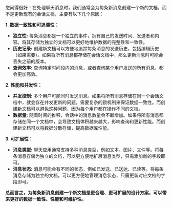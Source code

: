 您问得很好！在处理聊天消息时，我们通常会为每条新消息创建一个新的文档，而不是更新现有的会话文档，主要有以下几个原因：

**1. 数据一致性和可追溯性：**

*   **独立性:** 每条消息都是一个独立的事件，拥有自己的发送时间、发送者和内容。将其存储为独立的文档可以更好地维护数据的完整性和一致性。
*   **历史记录:**  创建新文档可以方便地追踪每条消息的发送历史，包括编辑历史（如果需要）。如果将所有消息都存储在会话文档中，那么更新消息时可能会丢失之前的版本。
*   **查询效率:**  查询特定时间段内的消息，或者查询某个用户发送的所有消息，都会更加高效。

**2. 性能和并发性：**

*   **并发控制:**  多个用户可能同时发送消息。如果将所有消息存储在同一个会话文档中，就会存在并发更新的问题，需要复杂的锁机制来保证数据一致性。而创建新文档可以避免这种问题，因为每个用户都在操作不同的文档。
*   **数据量:**  随着时间的推移，会话中的消息数量会不断增加。如果将所有消息都存储在同一个文档中，会导致文档体积越来越大，影响查询和更新性能。而创建新文档可以将数据分散存储，提高数据库性能。

**3. 可扩展性：**

*   **消息类型:**  聊天应用通常支持多种消息类型，例如文本、图片、文件等。将每条消息存储为独立的文档，可以更方便地扩展消息类型，只需添加新的字段即可。
*   **消息状态:**  消息可能会有不同的状态，例如已发送、已送达、已读等。将每条消息存储为独立的文档，可以更方便地管理消息状态，只需更新对应文档的字段即可。

**总而言之，为每条新消息创建一个新文档是更合理、更可扩展的设计方案，可以带来更好的数据一致性、性能和可维护性。**